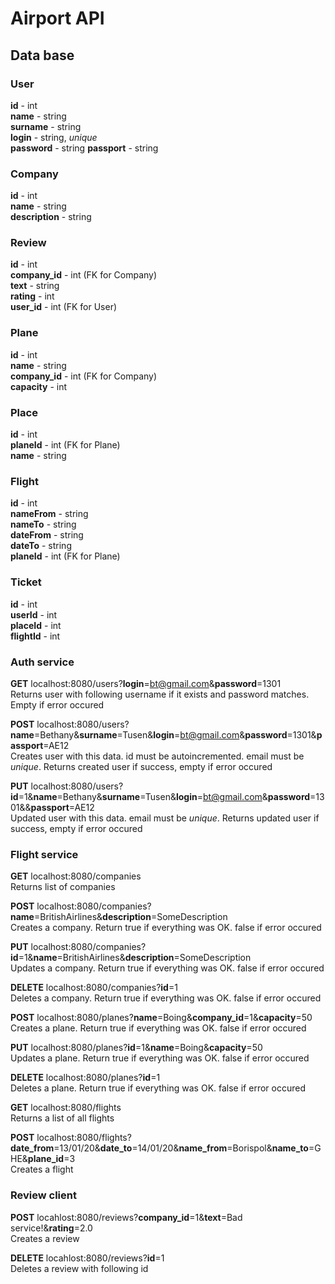 # Airport API

## Data base

### User
**id** - int  
**name** - string  
**surname** - string  
**login** - string, *unique*  
**password** - string
**passport** - string  

### Company
**id** - int  
**name** - string  
**description** - string

### Review
**id** - int  
**company_id** - int (FK for Company)  
**text** - string  
**rating** - int  
**user_id** - int (FK for User)

### Plane
**id** - int  
**name** - string  
**company_id** - int (FK for Company)  
**capacity** - int  

### Place
**id** - int  
**planeId** - int (FK for Plane)  
**name** - string  

### Flight
**id** - int  
**nameFrom** - string  
**nameTo** - string  
**dateFrom** - string  
**dateTo** - string  
**planeId** - int (FK for Plane)  

### Ticket  
**id** - int  
**userId** - int  
**placeId** - int  
**flightId** - int  

### Auth service

**GET** localhost:8080/users?**login**=bt@gmail.com&**password**=1301  
Returns user with following username if it exists and password matches. Empty if error occured

**POST** localhost:8080/users?**name**=Bethany&**surname**=Tusen&**login**=bt@gmail.com&**password**=1301&**passport**=AE12  
Creates user with this data. id must be autoincremented. email must be *unique*. Returns created user if success, empty if error occured

**PUT** localhost:8080/users?**id**=1&**name**=Bethany&**surname**=Tusen&**login**=bt@gmail.com&**password**=1301&&**passport**=AE12  
Updated user with this data. email must be *unique*. Returns updated user if success, empty if error occured

### Flight service

**GET** localhost:8080/companies  
Returns list of companies

**POST** localhost:8080/companies?**name**=BritishAirlines&**description**=SomeDescription  
Creates a company. Return true if everything was OK. false if error occured

**PUT** localhost:8080/companies?**id**=1&**name**=BritishAirlines&**description**=SomeDescription  
Updates a company. Return true if everything was OK. false if error occured

**DELETE** localhost:8080/companies?**id**=1  
Deletes a company. Return true if everything was OK. false if error occured

**POST** localhost:8080/planes?**name**=Boing&**company_id**=1&**capacity**=50  
Creates a plane. Return true if everything was OK. false if error occured

**PUT** localhost:8080/planes?**id**=1&**name**=Boing&**capacity**=50  
Updates a plane. Return true if everything was OK. false if error occured

**DELETE** localhost:8080/planes?**id**=1  
Deletes a plane. Return true if everything was OK. false if error occured

**GET** localhost:8080/flights  
Returns a list of all flights   

**POST** localhost:8080/flights?**date_from**=13/01/20&**date_to**=14/01/20&**name_from**=Borispol&**name_to**=GHE&**plane_id**=3  
Creates a flight

### Review client

**POST** locahlost:8080/reviews?**company_id**=1&**text**=Bad service!&**rating**=2.0  
Creates a review  

**DELETE**  locahlost:8080/reviews?**id**=1  
Deletes a review with following id

